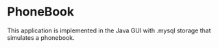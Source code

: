 # PhoneBook
This application is implemented in the Java GUI with .mysql storage that simulates a phonebook.
